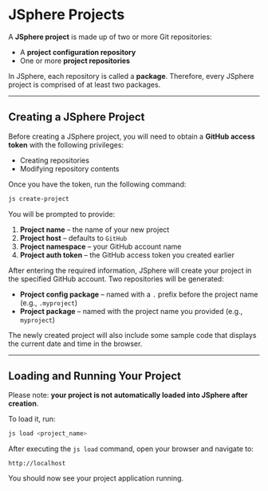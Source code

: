 # JSphere Projects

A **JSphere project** is made up of two or more Git repositories:  
- A **project configuration repository**  
- One or more **project repositories**  

In JSphere, each repository is called a **package**. Therefore, every JSphere project is comprised of at least two packages.

---

## Creating a JSphere Project

Before creating a JSphere project, you will need to obtain a **GitHub access token** with the following privileges:  
- Creating repositories  
- Modifying repository contents  

Once you have the token, run the following command:

```bash
js create-project
```

You will be prompted to provide:  
1. **Project name** – the name of your new project  
2. **Project host** – defaults to `GitHub`  
3. **Project namespace** – your GitHub account name  
4. **Project auth token** – the GitHub access token you created earlier  

After entering the required information, JSphere will create your project in the specified GitHub account. Two repositories will be generated:  

- **Project config package** – named with a `.` prefix before the project name (e.g., `.myproject`)  
- **Project package** – named with the project name you provided (e.g., `myproject`)  

The newly created project will also include some sample code that displays the current date and time in the browser.

---

## Loading and Running Your Project

Please note: **your project is not automatically loaded into JSphere after creation**.  

To load it, run:

```bash
js load <project_name>
```

After executing the `js load` command, open your browser and navigate to:

```
http://localhost
```

You should now see your project application running.
